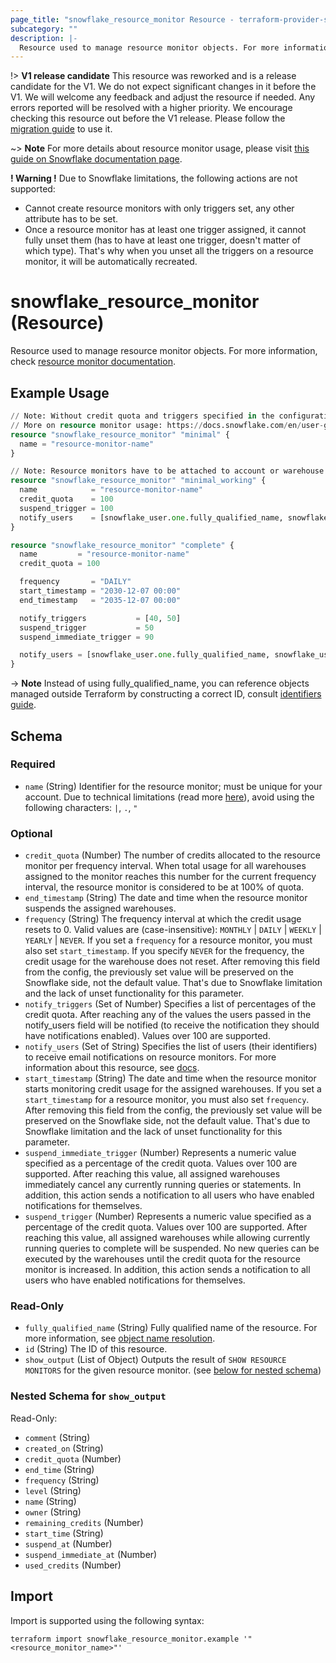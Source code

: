```yaml
---
page_title: "snowflake_resource_monitor Resource - terraform-provider-snowflake"
subcategory: ""
description: |-
  Resource used to manage resource monitor objects. For more information, check resource monitor documentation https://docs.snowflake.com/en/user-guide/resource-monitors.
---
```


!> **V1 release candidate** This resource was reworked and is a release candidate for the V1. We do not expect significant changes in it before the V1. We will welcome any feedback and adjust the resource if needed. Any errors reported will be resolved with a higher priority. We encourage checking this resource out before the V1 release. Please follow the [migration guide](https://github.com/Snowflake-Labs/terraform-provider-snowflake/blob/main/MIGRATION_GUIDE.md#v0950--v0960) to use it.

~> **Note** For more details about resource monitor usage, please visit [this guide on Snowflake documentation page](https://docs.snowflake.com/en/user-guide/resource-monitors).

**! Warning !** Due to Snowflake limitations, the following actions are not supported:
- Cannot create resource monitors with only triggers set, any other attribute has to be set.
- Once a resource monitor has at least one trigger assigned, it cannot fully unset them (has to have at least one trigger, doesn't matter of which type). That's why when you unset all the triggers on a resource monitor, it will be automatically recreated.

# snowflake_resource_monitor (Resource)

Resource used to manage resource monitor objects. For more information, check [resource monitor documentation](https://docs.snowflake.com/en/user-guide/resource-monitors).

## Example Usage

```terraform
// Note: Without credit quota and triggers specified in the configuration, the resource monitor is not performing any work.
// More on resource monitor usage: https://docs.snowflake.com/en/user-guide/resource-monitors.
resource "snowflake_resource_monitor" "minimal" {
  name = "resource-monitor-name"
}

// Note: Resource monitors have to be attached to account or warehouse to be able to track credit usage.
resource "snowflake_resource_monitor" "minimal_working" {
  name            = "resource-monitor-name"
  credit_quota    = 100
  suspend_trigger = 100
  notify_users    = [snowflake_user.one.fully_qualified_name, snowflake_user.two.fully_qualified_name]
}

resource "snowflake_resource_monitor" "complete" {
  name         = "resource-monitor-name"
  credit_quota = 100

  frequency       = "DAILY"
  start_timestamp = "2030-12-07 00:00"
  end_timestamp   = "2035-12-07 00:00"

  notify_triggers           = [40, 50]
  suspend_trigger           = 50
  suspend_immediate_trigger = 90

  notify_users = [snowflake_user.one.fully_qualified_name, snowflake_user.two.fully_qualified_name]
}
```
-> **Note** Instead of using fully_qualified_name, you can reference objects managed outside Terraform by constructing a correct ID, consult [identifiers guide](https://registry.terraform.io/providers/Snowflake-Labs/snowflake/latest/docs/guides/identifiers#new-computed-fully-qualified-name-field-in-resources).
<!-- TODO(SNOW-1634854): include an example showing both methods-->

<!-- schema generated by tfplugindocs -->
## Schema

### Required

- `name` (String) Identifier for the resource monitor; must be unique for your account. Due to technical limitations (read more [here](https://github.com/Snowflake-Labs/terraform-provider-snowflake/blob/main/docs/technical-documentation/identifiers_rework_design_decisions.md#known-limitations-and-identifier-recommendations)), avoid using the following characters: `|`, `.`, `"`

### Optional

- `credit_quota` (Number) The number of credits allocated to the resource monitor per frequency interval. When total usage for all warehouses assigned to the monitor reaches this number for the current frequency interval, the resource monitor is considered to be at 100% of quota.
- `end_timestamp` (String) The date and time when the resource monitor suspends the assigned warehouses.
- `frequency` (String) The frequency interval at which the credit usage resets to 0. Valid values are (case-insensitive): `MONTHLY` | `DAILY` | `WEEKLY` | `YEARLY` | `NEVER`. If you set a `frequency` for a resource monitor, you must also set `start_timestamp`. If you specify `NEVER` for the frequency, the credit usage for the warehouse does not reset. After removing this field from the config, the previously set value will be preserved on the Snowflake side, not the default value. That's due to Snowflake limitation and the lack of unset functionality for this parameter.
- `notify_triggers` (Set of Number) Specifies a list of percentages of the credit quota. After reaching any of the values the users passed in the notify_users field will be notified (to receive the notification they should have notifications enabled). Values over 100 are supported.
- `notify_users` (Set of String) Specifies the list of users (their identifiers) to receive email notifications on resource monitors. For more information about this resource, see [docs](https://registry.terraform.io/providers/Snowflake-Labs/snowflake/latest/docs/resources/user).
- `start_timestamp` (String) The date and time when the resource monitor starts monitoring credit usage for the assigned warehouses. If you set a `start_timestamp` for a resource monitor, you must also set `frequency`.  After removing this field from the config, the previously set value will be preserved on the Snowflake side, not the default value. That's due to Snowflake limitation and the lack of unset functionality for this parameter.
- `suspend_immediate_trigger` (Number) Represents a numeric value specified as a percentage of the credit quota. Values over 100 are supported. After reaching this value, all assigned warehouses immediately cancel any currently running queries or statements. In addition, this action sends a notification to all users who have enabled notifications for themselves.
- `suspend_trigger` (Number) Represents a numeric value specified as a percentage of the credit quota. Values over 100 are supported. After reaching this value, all assigned warehouses while allowing currently running queries to complete will be suspended. No new queries can be executed by the warehouses until the credit quota for the resource monitor is increased. In addition, this action sends a notification to all users who have enabled notifications for themselves.

### Read-Only

- `fully_qualified_name` (String) Fully qualified name of the resource. For more information, see [object name resolution](https://docs.snowflake.com/en/sql-reference/name-resolution).
- `id` (String) The ID of this resource.
- `show_output` (List of Object) Outputs the result of `SHOW RESOURCE MONITORS` for the given resource monitor. (see [below for nested schema](#nestedatt--show_output))

<a id="nestedatt--show_output"></a>
### Nested Schema for `show_output`

Read-Only:

- `comment` (String)
- `created_on` (String)
- `credit_quota` (Number)
- `end_time` (String)
- `frequency` (String)
- `level` (String)
- `name` (String)
- `owner` (String)
- `remaining_credits` (Number)
- `start_time` (String)
- `suspend_at` (Number)
- `suspend_immediate_at` (Number)
- `used_credits` (Number)

## Import

Import is supported using the following syntax:

```shell
terraform import snowflake_resource_monitor.example '"<resource_monitor_name>"'
```
